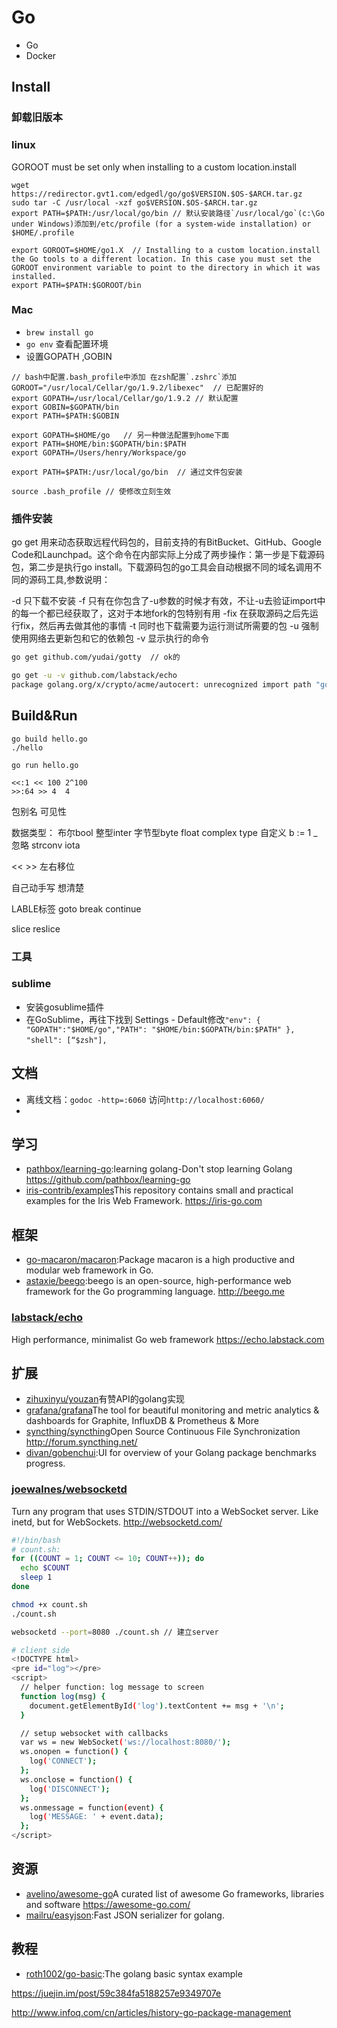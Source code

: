 # Go

- Go
- Docker

## Install

### 卸载旧版本

### linux

GOROOT must be set only when installing to a custom location.install

```
wget  https://redirector.gvt1.com/edgedl/go/go$VERSION.$OS-$ARCH.tar.gz
sudo tar -C /usr/local -xzf go$VERSION.$OS-$ARCH.tar.gz
export PATH=$PATH:/usr/local/go/bin // 默认安装路径`/usr/local/go`(c:\Go under Windows)添加到/etc/profile (for a system-wide installation) or $HOME/.profile

export GOROOT=$HOME/go1.X  // Installing to a custom location.install the Go tools to a different location. In this case you must set the GOROOT environment variable to point to the directory in which it was installed.
export PATH=$PATH:$GOROOT/bin
```

### Mac

* `brew install go`
* `go env` 查看配置环境
* 设置GOPATH ,GOBIN

```shell
// bash中配置.bash_profile中添加 在zsh配置`.zshrc`添加
GOROOT="/usr/local/Cellar/go/1.9.2/libexec"  // 已配置好的
export GOPATH=/usr/local/Cellar/go/1.9.2 // 默认配置
export GOBIN=$GOPATH/bin
export PATH=$PATH:$GOBIN

export GOPATH=$HOME/go   // 另一种做法配置到home下面
export PATH=$HOME/bin:$GOPATH/bin:$PATH
export GOPATH=/Users/henry/Workspace/go

export PATH=$PATH:/usr/local/go/bin  // 通过文件包安装

source .bash_profile // 使修改立刻生效
```

### 插件安装

go get 用来动态获取远程代码包的，目前支持的有BitBucket、GitHub、Google Code和Launchpad。这个命令在内部实际上分成了两步操作：第一步是下载源码包，第二步是执行go install。下载源码包的go工具会自动根据不同的域名调用不同的源码工具,参数说明：

-d 只下载不安装 
-f 只有在你包含了-u参数的时候才有效，不让-u去验证import中的每一个都已经获取了，这对于本地fork的包特别有用 
-fix 在获取源码之后先运行fix，然后再去做其他的事情 
-t 同时也下载需要为运行测试所需要的包 
-u 强制使用网络去更新包和它的依赖包 
-v 显示执行的命令 
```sh
go get github.com/yudai/gotty  // ok的

go get -u -v github.com/labstack/echo
package golang.org/x/crypto/acme/autocert: unrecognized import path "golang.org/x/crypto/acme/autocert" (https fetch: Get https://golang.org/x/crypto/acme/autocert?go-get=1: dial tcp 172.217.6.127:443: i/o timeout) // 仓库被屏蔽

```

## Build&Run

```
go build hello.go
./hello

go run hello.go

<<:1 << 100 2^100
>>:64 >> 4  4
```

包别名 可见性

数据类型： 布尔bool 整型inter 字节型byte float complex type 自定义 b := 1 _ 忽略 strconv iota

<< >> 左右移位

自己动手写 想清楚

LABLE标签 goto break continue

slice reslice

### 工具

### sublime
* 安装gosublime插件
* 在GoSublime，再往下找到 Settings - Default修改`"env": { "GOPATH":"$HOME/go","PATH": "$HOME/bin:$GOPATH/bin:$PATH" },` `"shell": [“$zsh"],`

## 文档

* 离线文档：`godoc -http=:6060` 访问`http://localhost:6060/`
* 
## 学习

- [pathbox/learning-go](https://github.com/pathbox/learning-go):learning golang-Don't stop learning Golang https://github.com/pathbox/learning-go
- [iris-contrib/examples](https://github.com/iris-contrib/examples)This repository contains small and practical examples for the Iris Web Framework. https://iris-go.com

## 框架

- [go-macaron/macaron](https://github.com/go-macaron/macaron):Package macaron is a high productive and modular web framework in Go.
- [astaxie/beego](https://github.com/astaxie/beego):beego is an open-source, high-performance web framework for the Go programming language. http://beego.me
### [labstack/echo](https://github.com/labstack/echo)

High performance, minimalist Go web framework https://echo.labstack.com


## 扩展

- [zihuxinyu/youzan](https://github.com/zihuxinyu/youzan)有赞API的golang实现
- [grafana/grafana](https://github.com/grafana/grafana)The tool for beautiful monitoring and metric analytics & dashboards for Graphite, InfluxDB & Prometheus & More
- [syncthing/syncthing](https://github.com/syncthing/syncthing)Open Source Continuous File Synchronization http://forum.syncthing.net/
- [divan/gobenchui](https://github.com/divan/gobenchui):UI for overview of your Golang package benchmarks progress.

### [joewalnes/websocketd](https://github.com/joewalnes/websocketd)

Turn any program that uses STDIN/STDOUT into a WebSocket server. Like inetd, but for WebSockets. http://websocketd.com/

```sh
#!/bin/bash
# count.sh:
for ((COUNT = 1; COUNT <= 10; COUNT++)); do
  echo $COUNT
  sleep 1
done

chmod +x count.sh
./count.sh

websocketd --port=8080 ./count.sh // 建立server

# client side
<!DOCTYPE html>
<pre id="log"></pre>
<script>
  // helper function: log message to screen
  function log(msg) {
    document.getElementById('log').textContent += msg + '\n';
  }

  // setup websocket with callbacks
  var ws = new WebSocket('ws://localhost:8080/');
  ws.onopen = function() {
    log('CONNECT');
  };
  ws.onclose = function() {
    log('DISCONNECT');
  };
  ws.onmessage = function(event) {
    log('MESSAGE: ' + event.data);
  };
</script>
```
## 资源

- [avelino/awesome-go](https://github.com/avelino/awesome-go)A curated list of awesome Go frameworks, libraries and software https://awesome-go.com/
- [mailru/easyjson](https://github.com/mailru/easyjson):Fast JSON serializer for golang.

## 教程

* [roth1002/go-basic](https://github.com/roth1002/go-basic):The golang basic syntax example


<https://juejin.im/post/59c384fa5188257e9349707e>

<http://www.infoq.com/cn/articles/history-go-package-management>
